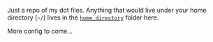 Just a repo of my dot files. Anything that would live under your home directory (`~/`) lives in the [`home_directory`](./home_directory) folder here.

More config to come...